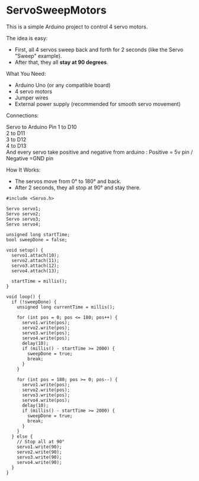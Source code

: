 # ServoSweepMotors

This is a simple Arduino project to control 4 servo motors.

The idea is easy:
- First, all 4 servos sweep back and forth for 2 seconds (like the Servo "Sweep" example).
- After that, they all **stay at 90 degrees**.


What You Need:

- Arduino Uno (or any compatible board)
- 4 servo motors
- Jumper wires
- External power supply (recommended for smooth servo movement)



Connections:

Servo to  Arduino Pin 
 1     to D10         
 2     to D11         
 3     to D12         
 4     to D13    
 And every servo take positive and negative from arduino : Positive = 5v pin / Negative =GND pin

How It Works:

- The servos move from 0° to 180° and back.
- After 2 seconds, they all stop at 90° and stay there.

```Code
#include <Servo.h>

Servo servo1;
Servo servo2;
Servo servo3;
Servo servo4;

unsigned long startTime;
bool sweepDone = false;

void setup() {
  servo1.attach(10);
  servo2.attach(11);
  servo3.attach(12);
  servo4.attach(13);

  startTime = millis();
}

void loop() {
  if (!sweepDone) {
    unsigned long currentTime = millis();

    for (int pos = 0; pos <= 180; pos++) {
      servo1.write(pos);
      servo2.write(pos);
      servo3.write(pos);
      servo4.write(pos);
      delay(10);
      if (millis() - startTime >= 2000) {
        sweepDone = true;
        break;
      }
    }

    for (int pos = 180; pos >= 0; pos--) {
      servo1.write(pos);
      servo2.write(pos);
      servo3.write(pos);
      servo4.write(pos);
      delay(10);
      if (millis() - startTime >= 2000) {
        sweepDone = true;
        break;
      }
    }
  } else {
    // Stop all at 90°
    servo1.write(90);
    servo2.write(90);
    servo3.write(90);
    servo4.write(90);
  }
}
